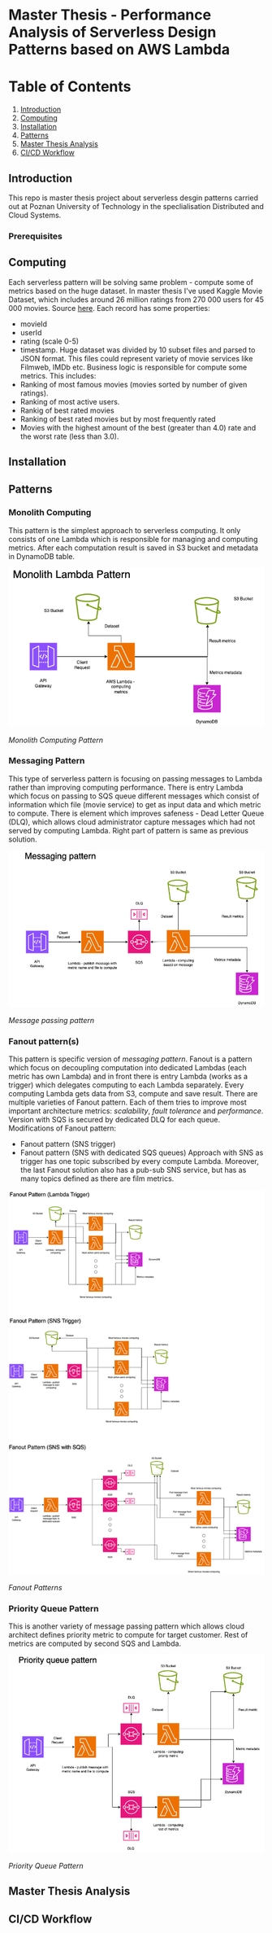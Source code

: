 # Master Thesis - Performance Analysis of Serverless Design Patterns based on AWS Lambda

# Table of Contents

1. [Introduction](#introduction)
2. [Computing](#computing)
3. [Installation](#installation)
4. [Patterns](#patterns)
5. [Master Thesis Analysis](#master-thesis-analysis)
6. [CI/CD Workflow](#cicd-workflow)

## Introduction

This repo is master thesis project about serverless desgin patterns carried out at Poznan University of Technology in the speclialisation Distributed and Cloud Systems.

### Prerequisites

## Computing

Each serverless pattern will be solving same problem - compute some of metrics based on the huge dataset. In master thesis I've used Kaggle Movie Dataset, which includes around 26 million ratings from 270 000 users for 45 000 movies. Source [here](https://www.kaggle.com/datasets/rounakbanik/the-movies-dataset). Each record has some properties:

- movieId
- userId
- rating (scale 0-5)
- timestamp.
  Huge dataset was divided by 10 subset files and parsed to JSON format. This files could represent variety of movie services like Filmweb, IMDb etc. Business logic is responsible for compute some metrics. This includes:
- Ranking of most famous movies (movies sorted by number of given ratings).
- Ranking of most active users.
- Rankig of best rated movies
- Ranking of best rated movies but by most frequently rated
- Movies with the highest amount of the best (greater than 4.0) rate and the worst rate (less than 3.0).

## Installation

## Patterns

### Monolith Computing

This pattern is the simplest approach to serverless computing. It only consists of one Lambda which is responsible for managing and computing metrics. After each computation result is saved in S3 bucket and metadata in DynamoDB table.

![Monolith Computing Pattern](./diagrams/Monolith_pattern.png)

_Monolith Computing Pattern_

### Messaging Pattern

This type of serverless pattern is focusing on passing messages to Lambda rather than improving computing performance. There is entry Lambda which focus on passing to SQS queue different messages which consist of information which file (movie service) to get as input data and which metric to compute. There is element which improves safeness - Dead Letter Queue (DLQ), which allows cloud administrator capture messages which had not served by computing Lambda. Right part of pattern is same as previous solution.

![Messaging Pattern](./diagrams//Messaging_pattern%20.png)

_Message passing pattern_

### Fanout pattern(s)

This pattern is specific version of _messaging pattern_.
Fanout is a pattern which focus on decoupling computation into dedicated Lambdas (each metric has own Lambda) and in front there is entry Lambda (works as a trigger) which delegates computing to each Lambda separately. Every computing Lambda gets data from S3, compute and save result. There are multiple varieties of Fanout pattern. Each of them tries to improve most important architecture metrics: _scalability_, _fault tolerance_ and _performance_. Version with SQS is secured by dedicated DLQ for each queue.
Modifications of Fanout pattern:

- Fanout pattern (SNS trigger)
- Fanout pattern (SNS with dedicated SQS queues)
  Approach with SNS as trigger has one topic subscribed by every compute Lambda. Moreover, the last Fanout solution also has a pub-sub SNS service, but has as many topics defined as there are film metrics.

![Fanout patterns](./diagrams/Fanout_patterns.png)

_Fanout Patterns_

### Priority Queue Pattern

This is another variety of message passing pattern which allows cloud architect defines priority metric to compute for target customer. Rest of metrics are computed by second SQS and Lambda.

![Priority Queue Pattern](./diagrams/Priority_queue_pattern.png)

_Priority Queue Pattern_

## Master Thesis Analysis

## CI/CD Workflow